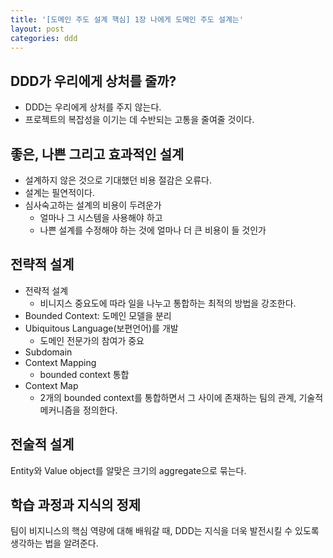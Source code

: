 ```yaml
---
title: '[도메인 주도 설계 핵심] 1장 나에게 도메인 주도 설계는'
layout: post
categories: ddd
---
```


## DDD가 우리에게 상처를 줄까?
- DDD는 우리에게 상처를 주지 않는다.
- 프로젝트의 복잡성을 이기는 데 수반되는 고통을 줄여줄 것이다.

## 좋은, 나쁜 그리고 효과적인 설계
- 설계하지 않은 것으로 기대했던 비용 절감은 오류다.
- 설계는 필연적이다.
- 심사숙고하는 설계의 비용이 두려운가
  - 얼마나 그 시스템을 사용해야 하고
  - 나쁜 설계를 수정해야 하는 것에 얼마나 더 큰 비용이 들 것인가

## 전략적 설계
- 전략적 설계
  - 비니지스 중요도에 따라 일을 나누고 통합하는 최적의 방법을 강조한다.
- Bounded Context: 도메인 모델을 분리
- Ubiquitous Language(보편언어)를 개발
  - 도메인 전문가의 참여가 중요
- Subdomain
- Context Mapping
  - bounded context 통합
- Context Map
  - 2개의 bounded context를 통합하면서 그 사이에 존재하는 팀의 관계, 기술적 메커니즘을 정의한다.

## 전술적 설계
Entity와 Value object를 알맞은 크기의 aggregate으로 묶는다.

## 학습 과정과 지식의 정제
팀이 비지니스의 핵심 역량에 대해 배워갈 때, DDD는 지식을 더욱 발전시킬 수 있도록 생각하는 법을 알려준다.


